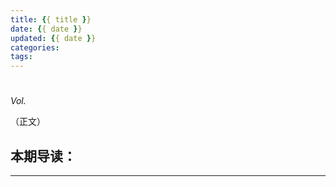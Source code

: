 ```yaml
---
title: {{ title }}
date: {{ date }}
updated: {{ date }}
categories:
tags:
---
```

# 
*Vol.*

（正文）

本期导读：
- 
<!--more-->
----